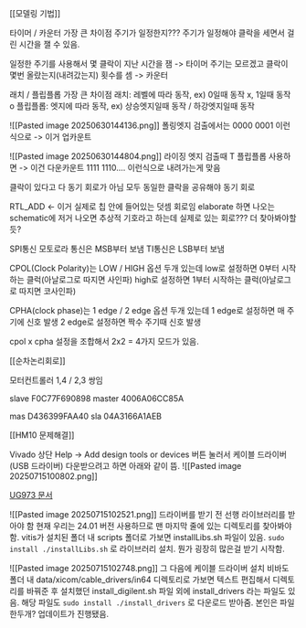 
[[모델링 기법]]


타이머 / 카운터 가장 큰 차이점
주기가 일정한지???
주기가 일정해야 클락을 세면서 걸린 시간을 잴 수 있음.

일정한 주기를 사용해서 몇 클락이 지난 시간을 잼 -> 타이머
주기는 모르겠고 클락이 몇번 올랐는지(내려갔는지) 횟수를 셈 -> 카운터


래치 / 플립플롭 가장 큰 차이점
래치: 레벨에 따라 동작, ex) 0일때 동작 x, 1일때 동작 o
플립플롭: 엣지에 따라 동작, ex) 상승엣지일때 동작 / 하강엣지일때 동작


![[Pasted image 20250630144136.png]]
폴링엣지 검출에서는 0000 0001 이런식으로
-> 이거 업카운트




![[Pasted image 20250630144804.png]]
라이징 엣지 검출때 T 플립플롭 사용하면
-> 이건 다운카운트
1111 1110.... 이런식으로 내려가는게 맞음



클락이 있다고 다 동기 회로가 아님
모두 동일한 클락을 공유해야 동기 회로



RTL_ADD <- 이거 실제로 칩 안에 들어있는 덧셈 회로임
elaborate 하면 나오는 schematic에 저거 나오면 추상적 기호라고 하는데 실제로 있는 회로???
더 찾아봐야할듯?




SPI통신
모토로라 통신은 MSB부터 보냄
TI통신은 LSB부터 보냄

CPOL(Clock Polarity)는 LOW / HIGH 옵션 두개 있는데
low로 설정하면 0부터 시작하는 클럭(아날로그로 따지면 사인파)
high로 설정하면 1부터 시작하는 클럭(아날로그로 따지면 코사인파)

CPHA(clock phase)는 1 edge / 2 edge 옵션 두개 있는데
1 edge로 설정하면 매 주기에 신호 발생
2 edge로 설정하면 짝수 주기때 신호 발생

cpol x cpha 설정을 조합해서 2x2 = 4가지 모드가 있음.


[[순차논리회로]]

모터컨트롤러 1,4 / 2,3 쌍임




slave F0C77F690898
master 4006A06CC85A



mas D436399FAA40
sla 04A3166A1AEB



[[HM10 문제해결]]


Vivado 상단 Help -> Add design tools or devices 버튼 눌러서 케이블 드라이버(USB 드라이버) 다운받으려고 하면 아래와 같이 뜸.
![[Pasted image 20250715100802.png]]

[UG973 문서](https://docs.amd.com/r/en-US/ug973-vivado-release-notes-install-license/Installing-Cable-Drivers)

![[Pasted image 20250715102521.png]]
드라이버를 받기 전 선행 라이브러리를 받아야 함
현재 우리는 24.01 버전 사용하므로 맨 마지막 줄에 있는 디렉토리를 찾아봐야 함.
vitis가 설치된 폴더 내 scripts 폴더로 가보면 installLibs.sh 파일이 있음.
``sudo install ./installLibs.sh`` 로 라이브러리 설치.
뭔가 굉장히 많은걸 받기 시작함.

![[Pasted image 20250715102748.png]]
그 다음에 케이블 드라이버 설치
비바도 폴더 내 data/xicom/cable_drivers/in64 디렉토리로 가보면 텍스트 편집해서 디렉토리를 바꿔준 후 설치했던 install_digilent.sh 파일 외에 install_drivers 라는 파일도 있음.
해당 파일도 ``sudo install ./install_drivers`` 로 다운로드 받아줌.
본인은 파일 한두개? 업데이트가 진행됐음.


